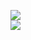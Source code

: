 [![](https://img.shields.io/badge/Made%20With-Github%20Spray-lightgrey.svg?style=for-the-badge&logo=github)](https://github.com/Annihil/github-spray#6023)  
[![](https://i.imgur.com/2DrTn0Z.gif)](https://github.com/Annihil/github-spray)